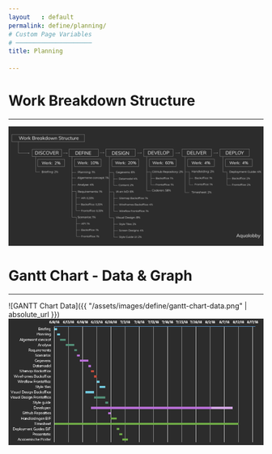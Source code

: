 ```yaml
---
layout   : default
permalink: define/planning/
# Custom Page Variables
# ─────────────────────
title: Planning

---
```


# Work Breakdown Structure

------------------------

<img alt="wbs" src="./../../assets/images/define/wbs.png" width="1000" height="auto" />

# Gantt Chart - Data & Graph

-----------

![GANTT Chart Data]({{ "/assets/images/define/gantt-chart-data.png" | absolute_url }})
<img alt="ganttgraph" src="./../../assets/images/define/gantt-chart-graph.png" width="1000" height="auto" />